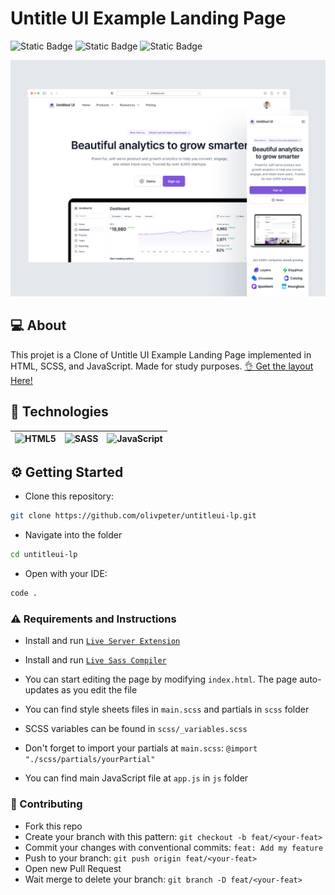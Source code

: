 # Untitle UI Example Landing Page

![Static Badge](https://img.shields.io/badge/PRs-welcome-green)
![Static Badge](https://img.shields.io/badge/license-MIT-green?link=LICENSE)
![Static Badge](https://img.shields.io/badge/status-Work%20In%20Progress-yellow)

![Layout Preview](/assets/img/Portfolio%20mockup.jpg)

## 💻 About

This projet is a Clone of Untitle UI Example Landing Page implemented in HTML, SCSS, and JavaScript. Made for study purposes. [👌 Get the layout Here!](https://www.figma.com/community/file/1020079203222518115)

## 🔨 Technologies

| ![HTML5](https://img.shields.io/badge/html5-%23E34F26.svg?style=for-the-badge&logo=html5&logoColor=white) | ![SASS](https://img.shields.io/badge/SASS-hotpink.svg?style=for-the-badge&logo=SASS&logoColor=white) | ![JavaScript](https://img.shields.io/badge/javascript-%23323330.svg?style=for-the-badge&logo=javascript&logoColor=%23F7DF1E) |
| --------------------------------------------------------------------------------------------------------- | ---------------------------------------------------------------------------------------------------- | ---------------------------------------------------------------------------------------------------------------------------- |

## ⚙️ Getting Started

-   Clone this repository:

```bash
git clone https://github.com/olivpeter/untitleui-lp.git
```

-   Navigate into the folder

```bash
cd untitleui-lp
```

-   Open with your IDE:

```bash
code .
```

### ⚠️ Requirements and Instructions

-   Install and run [`Live Server Extension`](https://marketplace.visualstudio.com/items?itemName=ritwickdey.LiveServer)
-   Install and run [`Live Sass Compiler`](https://marketplace.visualstudio.com/items?itemName=glenn2223.live-sass)

-   You can start editing the page by modifying `index.html`. The page auto-updates as you edit the file
-   You can find style sheets files in `main.scss` and partials in `scss` folder
-   SCSS variables can be found in `scss/_variables.scss`
-   Don't forget to import your partials at `main.scss`: `@import "./scss/partials/yourPartial"`
-   You can find main JavaScript file at `app.js` in `js` folder

### 🤝 Contributing

-   Fork this repo
-   Create your branch with this pattern: `git checkout -b feat/<your-feat>`
-   Commit your changes with conventional commits: `feat: Add my feature`
-   Push to your branch: `git push origin feat/<your-feat>`
-   Open new Pull Request
-   Wait merge to delete your branch: `git branch -D feat/<your-feat>`
